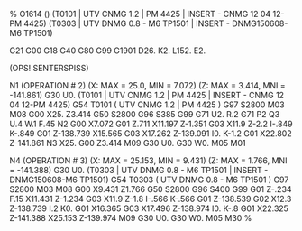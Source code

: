 %
O1614 ()
(T0101  |  UTV CNMG 1.2 | PM 4425  | INSERT -  CNMG 12 04 12-PM 4425)
(T0303  |  UTV DNMG 0.8 - M6 TP1501  | INSERT -  DNMG150608-M6 TP1501)

G21 G00 G18
G40 G80 G99
G1901 D26. K2. L152. E2.

(OPS! SENTERSPISS)

N1
(OPERATION # 2)
(X: MAX = 25.0, MIN = 7.072)
(Z: MAX = 3.414, MNI = -141.861)
G30 U0.
(T0101  |  UTV CNMG 1.2 | PM 4425  | INSERT -  CNMG 12 04 12-PM 4425)
G54
T0101 ( UTV CNMG 1.2 | PM 4425 )
G97 S2800 M03 
M08
G00 X25. Z3.414
G50 S2800 
G96 S385 
G99
G71 U2. R.2
G71 P2 Q3 U.4 W.1 F.45
N2 G00 X7.072
G01 Z.711
X11.197 Z-1.351
G03 X11.9 Z-2.2 I-.849 K-.849
G01 Z-138.739
X15.565
G03 X17.262 Z-139.091 I0. K-1.2
G01 X22.802 Z-141.861
N3 X25.
G00 Z3.414
M09
G30 U0.
G30 W0.
M05 
M01

N4
(OPERATION # 3)
(X: MAX = 25.153, MIN = 9.431)
(Z: MAX = 1.766, MNI = -141.388)
G30 U0.
(T0303  |  UTV DNMG 0.8 - M6 TP1501  | INSERT -  DNMG150608-M6 TP1501)
G54
T0303 ( UTV DNMG 0.8 - M6 TP1501 )
G97 S2800 M03 
M08
G00 X9.431 Z1.766
G50 S2800 
G96 S400 
G99 G01 Z-.234 F.15
X11.431 Z-1.234
G03 X11.9 Z-1.8 I-.566 K-.566
G01 Z-138.539
G02 X12.3 Z-138.739 I.2 K0.
G01 X16.365
G03 X17.496 Z-138.974 I0. K-.8
G01 X22.325 Z-141.388
X25.153 Z-139.974
M09
G30 U0.
G30 W0.
M05 
M30
%